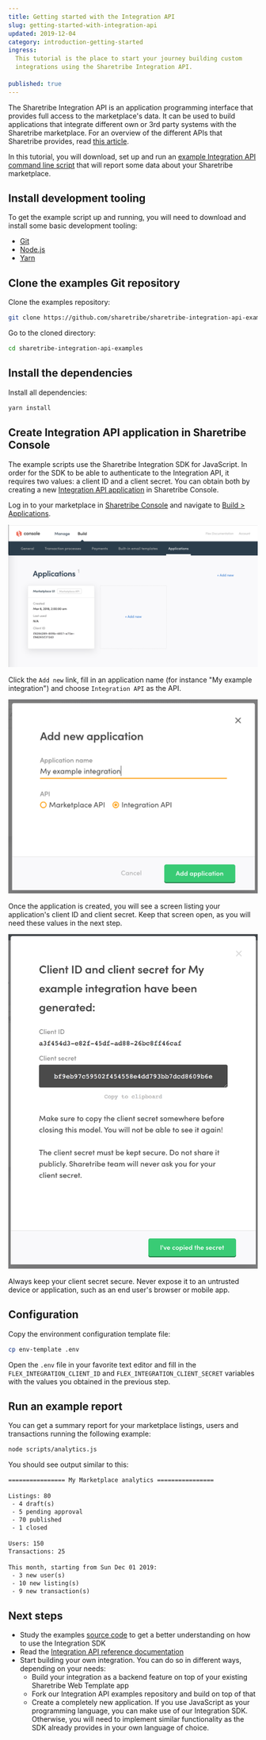 ```yaml
---
title: Getting started with the Integration API
slug: getting-started-with-integration-api
updated: 2019-12-04
category: introduction-getting-started
ingress:
  This tutorial is the place to start your journey building custom
  integrations using the Sharetribe Integration API.

published: true
---
```


The Sharetribe Integration API is an application programming interface
that provides full access to the marketplace's data. It can be used to
build applications that integrate different own or 3rd party systems
with the Sharetribe marketplace. For an overview of the different APIs
that Sharetribe provides, read
[this article](/concepts/marketplace-api-integration-api/).

In this tutorial, you will download, set up and run an
[example Integration API command line script](https://github.com/sharetribe/sharetribe-integration-api-examples)
that will report some data about your Sharetribe marketplace.

## Install development tooling

To get the example script up and running, you will need to download and
install some basic development tooling:

- [Git](https://git-scm.com/downloads)
- [Node.js](https://nodejs.org/)
- [Yarn](https://classic.yarnpkg.com/en/docs/install)

## Clone the examples Git repository

Clone the examples repository:

```bash
git clone https://github.com/sharetribe/sharetribe-integration-api-examples.git
```

Go to the cloned directory:

```bash
cd sharetribe-integration-api-examples
```

## Install the dependencies

Install all dependencies:

```bash
yarn install
```

## Create Integration API application in Sharetribe Console

The example scripts use the Sharetribe Integration SDK for JavaScript.
In order for the SDK to be able to authenticate to the Integration API,
it requires two values: a client ID and a client secret. You can obtain
both by creating a new
[Integration API application](/concepts/applications/) in Sharetribe
Console.

Log in to your marketplace in
[Sharetribe Console](https://console.sharetribe.com/) and navigate to
[Build > Applications](https://console.sharetribe.com/advanced/applications).

![Applications in Sharetribe Console](./apps.png)

Click the `Add new` link, fill in an application name (for instance "My
example integration") and choose `Integration API` as the API.

![Create a new application](./create-app.png)

Once the application is created, you will see a screen listing your
application's client ID and client secret. Keep that screen open, as you
will need these values in the next step.

![Example application client ID and client secret details screen](./app-data.png)

<warning>

Always keep your client secret secure. Never expose it to an untrusted
device or application, such as an end user's browser or mobile app.

</warning>

## Configuration

Copy the environment configuration template file:

```bash
cp env-template .env
```

Open the `.env` file in your favorite text editor and fill in the
`FLEX_INTEGRATION_CLIENT_ID` and `FLEX_INTEGRATION_CLIENT_SECRET`
variables with the values you obtained in the previous step.

## Run an example report

You can get a summary report for your marketplace listings, users and
transactions running the following example:

```bash
node scripts/analytics.js
```

You should see output similar to this:

```
================ My Marketplace analytics ================

Listings: 80
 - 4 draft(s)
 - 5 pending approval
 - 70 published
 - 1 closed

Users: 150
Transactions: 25

This month, starting from Sun Dec 01 2019:
 - 3 new user(s)
 - 10 new listing(s)
 - 9 new transaction(s)
```

## Next steps

- Study the examples
  [source code](https://github.com/sharetribe/sharetribe-integration-api-examples)
  to get a better understanding on how to use the Integration SDK
- Read the
  [Integration API reference documentation](https://www.sharetribe.com/api-reference/)
- Start building your own integration. You can do so in different ways,
  depending on your needs:
  - Build your integration as a backend feature on top of your existing
    Sharetribe Web Template app
  - Fork our Integration API examples repository and build on top of
    that
  - Create a completely new application. If you use JavaScript as your
    programming language, you can make use of our Integration SDK.
    Otherwise, you will need to implement similar functionality as the
    SDK already provides in your own language of choice.
